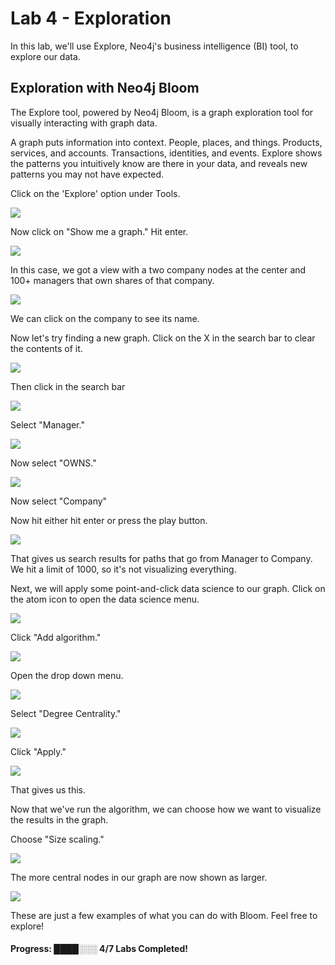 # Lab 4 - Exploration
In this lab, we'll use Explore, Neo4j's business intelligence (BI) tool, to explore our data.

## Exploration with Neo4j Bloom
The Explore tool, powered by Neo4j Bloom, is a graph exploration tool for visually interacting with graph data.

A graph puts information into context. People, places, and things. Products, services, and accounts. Transactions, identities, and events. Explore shows the patterns you intuitively know are there in your data, and reveals new patterns you may not have expected.

Click on the 'Explore' option under Tools.

![](images/01.png)

Now click on "Show me a graph."  Hit enter.

![](images/11.png)

In this case, we got a view with a two company nodes at the center and 100+ managers that own shares of that company.

![](images/12.png)

We can click on the company to see its name.

Now let's try finding a new graph.  Click on the X in the search bar to clear the contents of it.  

![](images/13.png)

Then click in the search bar

![](images/14.png)

Select "Manager."

![](images/15.png)

Now select "OWNS."

![](images/16.png)

Now select "Company" 
 
[](images/17.png)

Now hit either hit enter or press the play button.

![](images/18.png)

That gives us search results for paths that go from Manager to Company.  We hit a limit of 1000, so it's not visualizing everything.

Next, we will apply some point-and-click data science to our graph.  Click on the atom icon to open the data science menu.

![](images/19.png)

Click "Add algorithm."

![](images/20.png)

Open the drop down menu.

![](images/21.png)

Select "Degree Centrality."

![](images/22.png)

Click "Apply."

![](images/23.png)

That gives us this.

Now that we've run the algorithm, we can choose how we want to visualize the results in the graph.  

Choose "Size scaling."

![](images/24.png)

The more central nodes in our graph are now shown as larger. 

![](images/25.png)

These are just a few examples of what you can do with Bloom.  Feel free to explore!

#### Progress:  ████░░░ 4/7 Labs Completed!
